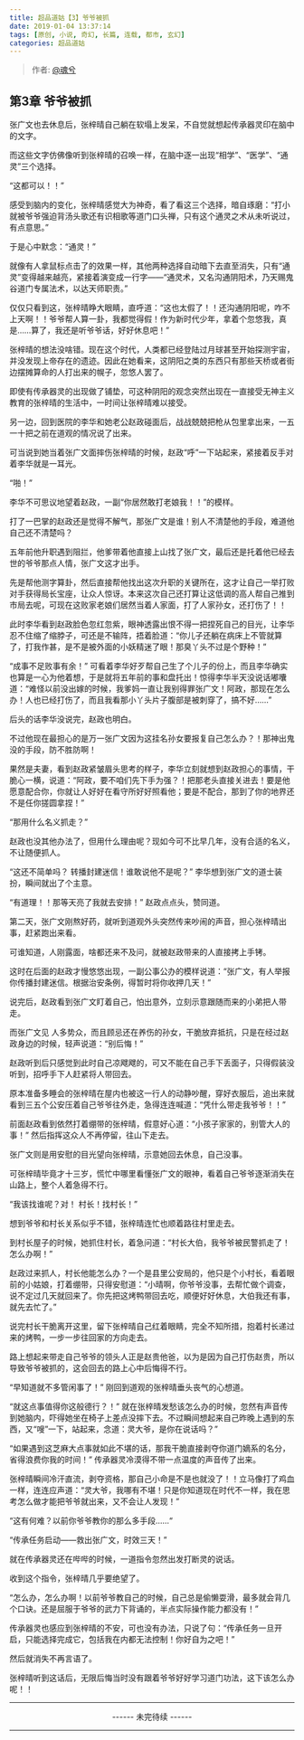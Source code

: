 ```yaml
---
title: 超品道姑【3】爷爷被抓
date: 2019-01-04 13:37:14
tags: [原创, 小说, 奇幻, 长篇, 连载, 都市, 玄幻]
categories: 超品道姑
---
```


> 作者: [@魂兮](http://weibo.com/paigu77)

## 第3章 爷爷被抓

张广文也去休息后，张梓晴自己躺在软塌上发呆，不自觉就想起传承器灵印在脑中的文字。

而这些文字仿佛像听到张梓晴的召唤一样，在脑中逐一出现“相学”、“医学”、“通灵”三个选择。

“这都可以！！” 

感受到脑内的变化，张梓晴感觉大为神奇，看了看这三个选择，暗自琢磨：“打小就被爷爷强迫背汤头歌还有识相歌等道门口头禅，只有这个通灵之术从未听说过，有点意思。”

于是心中默念：“通灵！”

就像有人拿鼠标点击了的效果一样，其他两种选择自动暗下去直至消失，只有“通灵”变得越来越亮，紧接着演变成一行字——“通灵术，又名沟通阴阳术，乃天赐鬼谷道门专属法术，以达天师职责。”

仅仅只看到这，张梓晴睁大眼睛，直呼道：“这也太假了！！还沟通阴阳呢，咋不上天啊！！爷爷帮人算一卦，我都觉得假！作为新时代少年，拿着个忽悠我，真是……算了，我还是听爷爷话，好好休息吧！”

张梓晴的想法没啥错。现在这个时代，人类都已经登陆过月球甚至开始探测宇宙，并没发现上帝存在的遗迹。因此在她看来，这阴阳之类的东西只有那些天桥或者街边摆摊算命的人打出来的幌子，忽悠人罢了。

即使有传承器灵的出现做了铺垫，可这种阴阳的观念突然出现在一直接受无神主义教育的张梓晴的生活中，一时间让张梓晴难以接受。

另一边，回到医院的李华和她老公赵政碰面后，战战兢兢把枪从包里拿出来，一五一十把之前在道观的情况说了出来。

可当说到她当着张广文面摔伤张梓晴的时候，赵政“呼”一下站起来，紧接着反手对着李华就是一耳光。

“啪！”

李华不可思议地望着赵政，一副“你居然敢打老娘我！！”的模样。

打了一巴掌的赵政还是觉得不解气，那张广文是谁！别人不清楚他的手段，难道他自己还不清楚吗？

五年前他升职遇到阻拦，他爹带着他直接上山找了张广文，最后还是托着他已经去世的爷爷那点人情，张广文这才出手。

先是帮他测字算卦，然后直接帮他找出这次升职的关键所在，这才让自己一举打败对手获得局长宝座，让众人惊讶。本来这次自己还打算让这低调的高人帮自己推到市局去呢，可现在这败家老娘们居然当着人家面，打了人家孙女，还打伤了！！

此时李华看到赵政脸色忽红忽紫，眼神透露出恨不得一把捏死自己的目光，让李华忍不住缩了缩脖子，可还是不输阵，捂着脸道：“你儿子还躺在病床上不管就算了，打我作甚，是不是被外面的小妖精迷了眼！那臭丫头不过是个野种！”

“成事不足败事有余！” 可看着李华好歹帮自己生了个儿子的份上，而且李华确实也算是一心为他着想，于是就将五年前的事和盘托出！惊得李华半天没说话嘟囔道：“难怪以前没出嫁的时候，我爹妈一直让我别得罪张广文！阿政，那现在怎么办！人也已经打伤了，而且我看那小丫头片子腹部是被刺穿了，搞不好……”

后头的话李华没说完，赵政也明白。

不过他现在最担心的是万一张广文因为这挂名孙女要报复自己怎么办？！那神出鬼没的手段，防不胜防啊！

果然是夫妻，看到赵政紧皱眉头思考的样子，李华立刻就想到赵政担心的事情，干脆心一横，说道：“阿政，要不咱们先下手为强？！把那老头直接关进去！要是他愿意配合你，你就让人好好在看守所好好照看他；要是不配合，那到了你的地界还不是任你搓圆拿捏！”

“那用什么名义抓走？”

赵政也没其他办法了，但用什么理由呢？现如今可不比早几年，没有合适的名义，不让随便抓人。

“这还不简单吗？ 转播封建迷信！谁敢说他不是呢？” 李华想到张广文的道士装扮，瞬间就出了个主意。

“有道理！！那等天亮了我就去安排！” 赵政点点头，赞同道。

第二天，张广文刚熬好药，就听到道观外头突然传来吵闹的声音，担心张梓晴出事，赶紧跑出来看。

可谁知道，人刚露面，啥都还来不及问，就被赵政带来的人直接拷上手铐。

这时在后面的赵政才慢悠悠出现，一副公事公办的模样说道：“张广文，有人举报你传播封建迷信。根据治安条例，得暂时将你收押几天！”

说完后，赵政看到张广文盯着自己，怕出意外，立刻示意跟随而来的小弟把人带走。

而张广文见 人多势众，而且顾忌还在养伤的孙女，干脆放弃抵抗，只是在经过赵政身边的时候，轻声说道：“别后悔！”

赵政听到后只感觉到此时自己凉飕飕的，可又不能在自己手下丢面子，只得假装没听到，招呼手下人赶紧将人带回去。

原本准备多睡会的张梓晴在屋内也被这一行人的动静吵醒，穿好衣服后，追出来就看到三五个公安压着自己爷爷往外走，急得连连喊道：“凭什么带走我爷爷！！”

前面赵政看到依然打着绷带的张梓晴，假意好心道：“小孩子家家的，别管大人的事！” 然后指挥这众人不再停留，往山下走去。

张广文则是用安慰的目光望向张梓晴，示意她回去休息，自己没事。

可张梓晴毕竟才十三岁，慌忙中哪里看懂张广文的眼神，看着自己爷爷逐渐消失在山路上，整个人着急得不行。 

“我该找谁呢？对！ 村长！找村长！” 

想到爷爷和村长关系似乎不错，张梓晴连忙也顺着路往村里走去。

到村长屋子的时候，她抓住村长，着急问道：“村长大伯，我爷爷被民警抓走了！怎么办啊！”

赵政过来抓人，村长他能怎么办？一个是县里公安局的，他只是个小村长，看着眼前的小姑娘，打着绷带，只得安慰道：“小晴啊，你爷爷没事，去帮忙做个调查，说不定过几天就回来了。你先把这烤鸭带回去吃，顺便好好休息，大伯我还有事，就先去忙了。”

说完村长干脆离开这里，留下张梓晴自己红着眼睛，完全不知所措，抱着村长递过来的烤鸭，一步一步往回家的方向走去。

路上想起来带走自己爷爷的领头人正是赵贵他爸，以为是因为自己打伤赵贵，所以导致爷爷被抓的，这会回去的路上心中后悔得不行。

“早知道就不多管闲事了！” 刚回到道观的张梓晴垂头丧气的心想道。

“就这点事值得你这般德行？！” 就在张梓晴发愁该怎么办的时候，忽然有声音传到她脑内，吓得她坐在椅子上差点没摔下去。不过瞬间想起来自己昨晚上遇到的东西，又“嗖”一下，站起来，念道：灵大爷，是你在说话吗？”

“如果遇到这芝麻大点事就如此不堪的话，那我干脆直接剥夺你道门嫡系的名分，省得浪费你我的时间！” 传承器灵冷漠得不带一点温度的声音传了出来。

张梓晴瞬间冷汗直流，剥夺资格，那自己小命是不是也就没了！！立马像打了鸡血一样，连连应声道：“灵大爷，我哪有不堪！只是你知道现在时代不一样，我在思考怎么做才能把爷爷就出来，又不会让人发现！”

“这有何难？以前你爷爷教你的那么多手段……“ 

“传承任务启动——救出张广文，时效三天！”

就在传承器灵还在哔哔的时候，一道指令忽然出发打断灵的说话。 

收到这个指令，张梓晴几乎要绝望了。

“怎么办，怎么办啊！以前爷爷教自己的时候，自己总是偷懒耍滑，最多就会背几个口诀。还是屈服于爷爷的武力下背诵的，半点实际操作能力都没有！”

传承器灵也感应到张梓晴的不安，可也没有办法，只说了句：“传承任务一旦开启，只能选择完成它，包括我在内都无法控制！你好自为之吧！” 

然后就消失不再言语了。

张梓晴听到这话后，无限后悔当时没有跟着爷爷好好学习道门功法，这下该怎么办呢！！

---

<center> ------ 未完待续 ------ </center>

---
